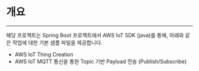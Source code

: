 # 개요
----
해당 프로젝트는 Spring Boot 프로젝트에서 AWS IoT SDK (java)를 통해, 아래와 같은 작업에 대한 기본 샘플 파일을 제공합니다.
- AWS IoT Thing Creation
- AWS IoT MQTT 통신을 통한 Topic 기반 Payload 전송 (Publish/Subscribe)
